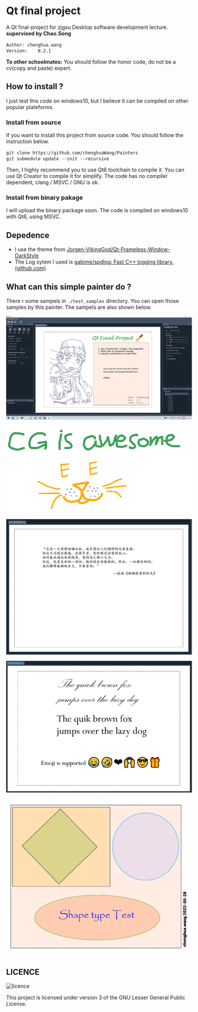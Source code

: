 # Qt final project

A Qt final-project for zjgsu Desktop software development lecture.  **supervised by Chao.Song**

```
Author: chenghua.wang
Version:	0.2.1
```

**To other schoolmates:**
    You should follow the honor code, do not be a cv(copy and paste) expert.



## How to install ?

I just test this code on windows10, but I believe it can be compiled on other popular plateforms.

### Install from source

If you want to install this project from source code. You should follow the instruction below.

```
git clone https://github.com/chenghuaWang/Painters
git submodule update --init --recursive
```

Then, I highly recommend you to use Qt6 toolchain to compile it. You can use Qt Creator to compile it for simplify. The code has no compiler dependent, clang / MSVC / GNU is ok.

### Install from binary pakage

I will upload the binary package soon. The code is compiled on windows10 with Qt6, using MSVC. 

## Depedence

* I use the theme from [Jorgen-VikingGod/Qt-Frameless-Window-DarkStyle](https://github.com/Jorgen-VikingGod/Qt-Frameless-Window-DarkStyle)
* The Log sytem I used is [gabime/spdlog: Fast C++ logging library. (github.com)](https://github.com/gabime/spdlog)

##  What can this simple painter do ?

There r some sampels in `./test_samples` directory. You can open those samples by this painter. The sampels are also shown below.

![head_samples](./markdown_img/head_pic.png)

![samples](./markdown_img/brush_test.png)

![samples2](./markdown_img/text_cn_test.png)

![samples3](./markdown_img/text_en_emoji_test.png)

![samples4](./markdown_img/shape_type_test.png)

## LICENCE

![licence](https://www.gnu.org/graphics/lgplv3-with-text-154x68.png)

This project is licensed under version 3 of the GNU Lesser General Public License.
